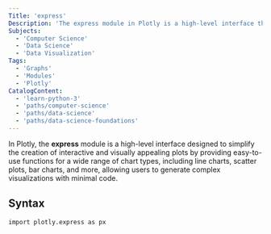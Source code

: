 ```yaml
---
Title: 'express'
Description: 'The express module in Plotly is a high-level interface that simplifies the creation of interactive and visually appealing plots with minimal code.'
Subjects:
  - 'Computer Science'
  - 'Data Science'
  - 'Data Visualization'
Tags:
  - 'Graphs'
  - 'Modules'
  - 'Plotly'
CatalogContent:
  - 'learn-python-3'
  - 'paths/computer-science'
  - 'paths/data-science'
  - 'paths/data-science-foundations'
---
```


In Plotly, the **express** module is a high-level interface designed to simplify the creation of interactive and visually appealing plots by providing easy-to-use functions for a wide range of chart types, including line charts, scatter plots, bar charts, and more, allowing users to generate complex visualizations with minimal code.

## Syntax

```pseudo
import plotly.express as px
```
